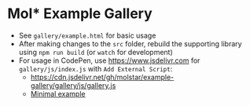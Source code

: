 Mol* Example Gallery
====================

- See `gallery/example.html` for basic usage
- After making changes to the `src` folder, rebuild the supporting library using `npm run build` (or `watch` for development)
- For usage in CodePen, use https://www.jsdelivr.com for `gallery/js/index.js` with `Add External Script`:
  - https://cdn.jsdelivr.net/gh/molstar/example-gallery/gallery/js/gallery.js
  - [Minimal example](https://codepen.io/dsehnal/pen/rNgyGZm)
